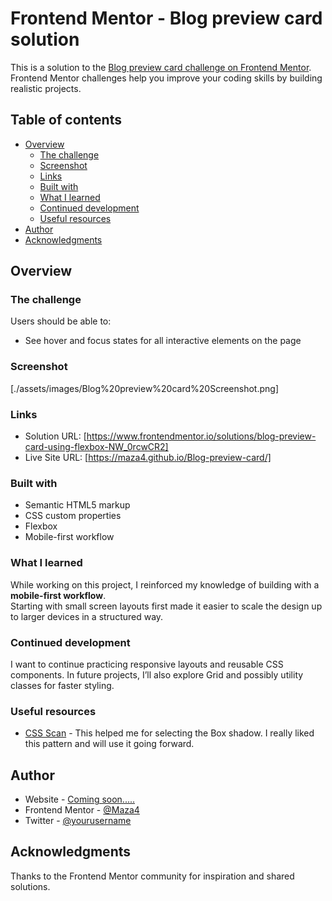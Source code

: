 # Frontend Mentor - Blog preview card solution

This is a solution to the [Blog preview card challenge on Frontend Mentor](https://www.frontendmentor.io/challenges/blog-preview-card-ckPaj01IcS). Frontend Mentor challenges help you improve your coding skills by building realistic projects.

## Table of contents

- [Overview](#overview)
  - [The challenge](#the-challenge)
  - [Screenshot](#screenshot)
  - [Links](#links)
  - [Built with](#built-with)
  - [What I learned](#what-i-learned)
  - [Continued development](#continued-development)
  - [Useful resources](#useful-resources)
- [Author](#author)
- [Acknowledgments](#acknowledgments)

## Overview

### The challenge

Users should be able to:

- See hover and focus states for all interactive elements on the page

### Screenshot

[./assets/images/Blog%20preview%20card%20Screenshot.png]

### Links

- Solution URL: [https://www.frontendmentor.io/solutions/blog-preview-card-using-flexbox-NW_0rcwCR2]
- Live Site URL: [https://maza4.github.io/Blog-preview-card/]

### Built with

- Semantic HTML5 markup
- CSS custom properties
- Flexbox
- Mobile-first workflow

### What I learned

While working on this project, I reinforced my knowledge of building with a **mobile-first workflow**.  
Starting with small screen layouts first made it easier to scale the design up to larger devices in a structured way.

### Continued development

I want to continue practicing responsive layouts and reusable CSS components.
In future projects, I’ll also explore Grid and possibly utility classes for faster styling.

### Useful resources

- [CSS Scan](https://getcssscan.com/css-box-shadow-examples) - This helped me for selecting the Box shadow. I really liked this pattern and will use it going forward.

## Author

- Website - [Coming soon.....](https://www.linkedin.com/in/abdulmuiz-ige-01987a235?utm_source=share&utm_campaign=share_via&utm_cont)
- Frontend Mentor - [@Maza4](https://www.frontendmentor.io/profile/Maza4)
- Twitter - [@yourusername](https://x.com/muiz_Ige?t=RxCw6zUqDiAMZ50Q8VsHMg&s=09)

## Acknowledgments

Thanks to the Frontend Mentor community for inspiration and shared solutions.
